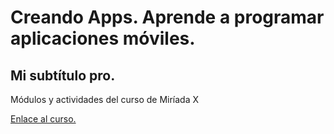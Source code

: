 # Creando Apps. Aprende a programar aplicaciones móviles.
## Mi subtítulo pro.

Módulos y actividades del curso de Miríada X


[Enlace al curso.](https://miriadax.net/web/creando-apps-aprende-a-programar-aplicaciones-moviles)
